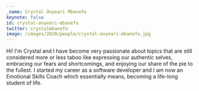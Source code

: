 ```yaml
---
_name: Crystal Onyeari Mbanefo
keynote: false
id: crystal-onyeari-mbanefo
twitter: crystalmbanefo‏
image: /images/2020/people/crystal-onyeari-mbanefo.jpg
---
```

Hi! I'm Crystal and I have become very passionate about topics that are still considered more or less taboo like expressing our authentic selves, embracing our fears and shortcomings, and enjoying our share of the pie to the fullest.
I started my career as a software developer and I am now an Emotional Skills Coach which essentially means, becoming a life-long student of life.